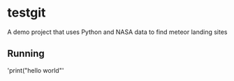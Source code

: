 # testgit

A demo project that uses Python and NASA data to find meteor landing sites

## Running

'print("hello world"'